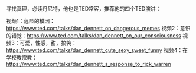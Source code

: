 寻找真理，必读丹尼特，他也是TED常客，推荐他的四个TED演讲：

视频1：危险的模因：https://www.ted.com/talks/dan_dennett_on_dangerous_memes
视频2：意识的错觉：https://www.ted.com/talks/dan_dennett_on_our_consciousness
视频3：可爱，性感，甜，搞笑：https://www.ted.com/talks/dan_dennett_cute_sexy_sweet_funny
视频4：在学校教宗教：https://www.ted.com/talks/dan_dennett_s_response_to_rick_warren
